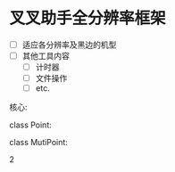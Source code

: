 # 叉叉助手全分辨率框架

- [ ] 适应各分辨率及黑边的机型
- [ ] 其他工具内容
  - [ ] 计时器
  - [ ] 文件操作
  - [ ] etc.

核心:

class Point:

class MutiPoint:

2